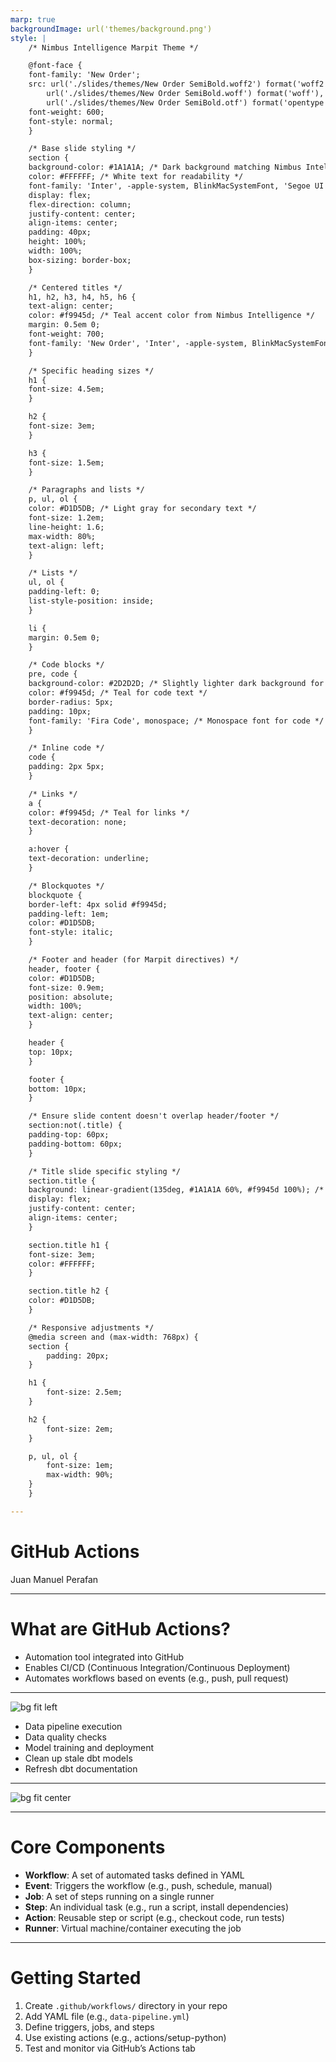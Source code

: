 ```yaml
---
marp: true
backgroundImage: url('themes/background.png')
style: |
    /* Nimbus Intelligence Marpit Theme */

    @font-face {
    font-family: 'New Order';
    src: url('./slides/themes/New Order SemiBold.woff2') format('woff2'),
        url('./slides/themes/New Order SemiBold.woff') format('woff'),
        url('./slides/themes/New Order SemiBold.otf') format('opentype');
    font-weight: 600;
    font-style: normal;
    }

    /* Base slide styling */
    section {
    background-color: #1A1A1A; /* Dark background matching Nimbus Intelligence */
    color: #FFFFFF; /* White text for readability */
    font-family: 'Inter', -apple-system, BlinkMacSystemFont, 'Segoe UI', Roboto, sans-serif; /* Modern sans-serif font stack */
    display: flex;
    flex-direction: column;
    justify-content: center;
    align-items: center;
    padding: 40px;
    height: 100%;
    width: 100%;
    box-sizing: border-box;
    }

    /* Centered titles */
    h1, h2, h3, h4, h5, h6 {
    text-align: center;
    color: #f9945d; /* Teal accent color from Nimbus Intelligence */
    margin: 0.5em 0;
    font-weight: 700;
    font-family: 'New Order', 'Inter', -apple-system, BlinkMacSystemFont, 'Segoe UI', Roboto, sans-serif;
    }

    /* Specific heading sizes */
    h1 {
    font-size: 4.5em;
    }

    h2 {
    font-size: 3em;
    }

    h3 {
    font-size: 1.5em;
    }

    /* Paragraphs and lists */
    p, ul, ol {
    color: #D1D5DB; /* Light gray for secondary text */
    font-size: 1.2em;
    line-height: 1.6;
    max-width: 80%;
    text-align: left;
    }

    /* Lists */
    ul, ol {
    padding-left: 0;
    list-style-position: inside;
    }

    li {
    margin: 0.5em 0;
    }

    /* Code blocks */
    pre, code {
    background-color: #2D2D2D; /* Slightly lighter dark background for code */
    color: #f9945d; /* Teal for code text */
    border-radius: 5px;
    padding: 10px;
    font-family: 'Fira Code', monospace; /* Monospace font for code */
    }

    /* Inline code */
    code {
    padding: 2px 5px;
    }

    /* Links */
    a {
    color: #f9945d; /* Teal for links */
    text-decoration: none;
    }

    a:hover {
    text-decoration: underline;
    }

    /* Blockquotes */
    blockquote {
    border-left: 4px solid #f9945d;
    padding-left: 1em;
    color: #D1D5DB;
    font-style: italic;
    }

    /* Footer and header (for Marpit directives) */
    header, footer {
    color: #D1D5DB;
    font-size: 0.9em;
    position: absolute;
    width: 100%;
    text-align: center;
    }

    header {
    top: 10px;
    }

    footer {
    bottom: 10px;
    }

    /* Ensure slide content doesn't overlap header/footer */
    section:not(.title) {
    padding-top: 60px;
    padding-bottom: 60px;
    }

    /* Title slide specific styling */
    section.title {
    background: linear-gradient(135deg, #1A1A1A 60%, #f9945d 100%); /* Gradient for title slide */
    display: flex;
    justify-content: center;
    align-items: center;
    }

    section.title h1 {
    font-size: 3em;
    color: #FFFFFF;
    }

    section.title h2 {
    color: #D1D5DB;
    }

    /* Responsive adjustments */
    @media screen and (max-width: 768px) {
    section {
        padding: 20px;
    }

    h1 {
        font-size: 2.5em;
    }

    h2 {
        font-size: 2em;
    }

    p, ul, ol {
        font-size: 1em;
        max-width: 90%;
    }
    }

---
```


<!-- footer: ![w:150](https://nimbusintelligence.com/wp-content/uploads/2024/01/logo-white-red.png) -->

# GitHub Actions
Juan Manuel Perafan

---

# What are GitHub Actions?

- Automation tool integrated into GitHub
- Enables CI/CD (Continuous Integration/Continuous Deployment)
- Automates workflows based on events (e.g., push, pull request)

---
![bg fit left](https://blog.secureflag.com/assets/images/code-review.jpg)


- Data pipeline execution
- Data quality checks
- Model training and deployment
- Clean up stale dbt models
- Refresh dbt documentation

---

![bg fit center](https://graphite.dev/images/content/guides/github_actions_code_automation_explained/githubActionsComponents.png)

--- 

# Core Components

- **Workflow**: A set of automated tasks defined in YAML
- **Event**: Triggers the workflow (e.g., push, schedule, manual)
- **Job**: A set of steps running on a single runner
- **Step**: An individual task (e.g., run a script, install dependencies)
- **Action**: Reusable step or script (e.g., checkout code, run tests)
- **Runner**: Virtual machine/container executing the job

---

# Getting Started

1. Create `.github/workflows/` directory in your repo
2. Add YAML file (e.g., `data-pipeline.yml`)
3. Define triggers, jobs, and steps
4. Use existing actions (e.g., actions/setup-python)
5. Test and monitor via GitHub’s Actions tab